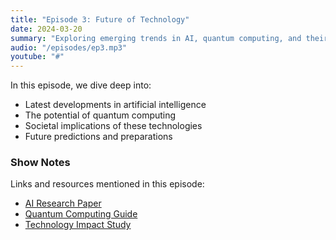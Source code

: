 ```yaml
---
title: "Episode 3: Future of Technology"
date: 2024-03-20
summary: "Exploring emerging trends in AI, quantum computing, and their impact on society."
audio: "/episodes/ep3.mp3"
youtube: "#"
---
```


In this episode, we dive deep into:

- Latest developments in artificial intelligence
- The potential of quantum computing
- Societal implications of these technologies
- Future predictions and preparations

### Show Notes

Links and resources mentioned in this episode:

- [AI Research Paper](#)
- [Quantum Computing Guide](#)
- [Technology Impact Study](#) 